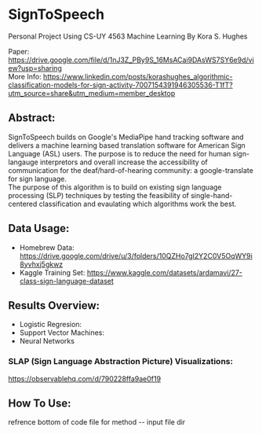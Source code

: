 # SignToSpeech
Personal Project Using CS-UY 4563 Machine Learning
By Kora S. Hughes

Paper: https://drive.google.com/file/d/1nJ3Z_PBy9S_16MsACai9DAsWS7SY6e9d/view?usp=sharing <br>
More Info: https://www.linkedin.com/posts/korashughes_algorithmic-classification-models-for-sign-activity-7007154391946305536-T1fT?utm_source=share&utm_medium=member_desktop <br>

## Abstract:
SignToSpeech builds on Google's MediaPipe hand tracking software and delivers a machine learning based translation software for American Sign Language (ASL) users.
The purpose is to reduce the need for human sign-langauge interpretors and overall increase the accessibility of communication for the deaf/hard-of-hearing community: a google-translate for sign language.<br>
The purpose of this algorithm is to build on existing sign language processing (SLP) techniques by testing the feasibility of single-hand-centered classification and evaulating which algorithms work the best.

## Data Usage:
- Homebrew Data: https://drive.google.com/drive/u/3/folders/10QZHo7gI2Y2C0V5OqWY9i8yvhxj5gkwz
- Kaggle Training Set: https://www.kaggle.com/datasets/ardamavi/27-class-sign-language-dataset

## Results Overview:
- Logistic Regresion:
- Support Vector Machines:
- Neural Networks

### SLAP (Sign Language Abstraction Picture) Visualizations:
https://observablehq.com/d/790228ffa9ae0f19


## How To Use:
refrence bottom of code file for method -- input file dir 
